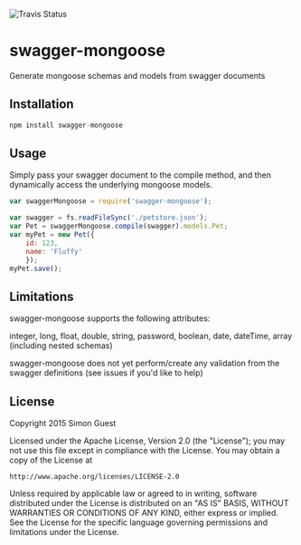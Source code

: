 ![Travis Status](https://travis-ci.org/simonguest/swagger-mongoose.svg?branch=master)
# swagger-mongoose

Generate mongoose schemas and models from swagger documents

## Installation

```js
npm install swagger-mongoose
```

## Usage

Simply pass your swagger document to the compile method, and then dynamically access the underlying mongoose models.

```js
var swaggerMongoose = require('swagger-mongoose');

var swagger = fs.readFileSync('./petstore.json');
var Pet = swaggerMongoose.compile(swagger).models.Pet;
var myPet = new Pet({
    id: 123,
    name: 'Fluffy'
    });
myPet.save();
```

## Limitations

swagger-mongoose supports the following attributes:

  integer, long, float, double, string, password, boolean, date, dateTime, array (including nested schemas)

swagger-mongoose does not yet perform/create any validation from the swagger definitions (see issues if you'd like to help)

## License

Copyright 2015 Simon Guest

Licensed under the Apache License, Version 2.0 (the "License");
you may not use this file except in compliance with the License.
You may obtain a copy of the License at

    http://www.apache.org/licenses/LICENSE-2.0

Unless required by applicable law or agreed to in writing, software
distributed under the License is distributed on an "AS IS" BASIS,
WITHOUT WARRANTIES OR CONDITIONS OF ANY KIND, either express or implied.
See the License for the specific language governing permissions and
limitations under the License.
